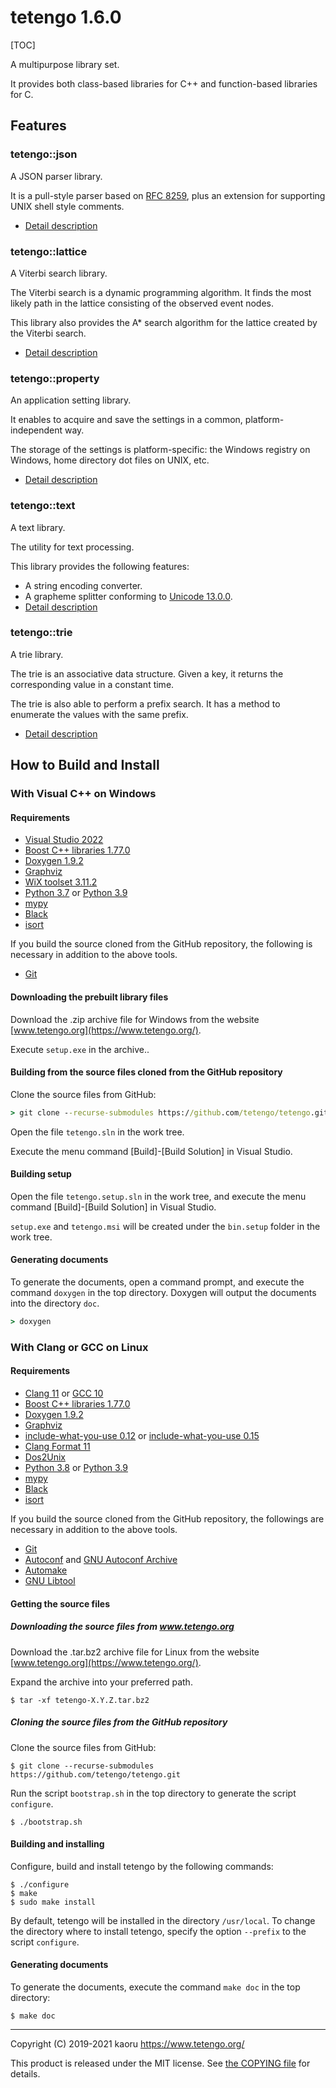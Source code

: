 tetengo 1.6.0
=============

[TOC]

A multipurpose library set.

It provides both class-based libraries for C++ and function-based libraries for
C.

Features
--------

### tetengo::json

A JSON parser library.

It is a pull-style parser based on
[RFC 8259](https://tools.ietf.org/html/rfc8259), plus an extension for
supporting UNIX shell style comments.

- [Detail
  description](https://www.tetengo.org/doc/namespacetetengo_1_1json.html)

### tetengo::lattice

A Viterbi search library.

The Viterbi search is a dynamic programming algorithm. It finds the most likely
path in the lattice consisting of the observed event nodes.

This library also provides the A* search algorithm for the lattice created by
the Viterbi search.

- [Detail
  description](https://www.tetengo.org/doc/namespacetetengo_1_1lattice.html)

### tetengo::property

An application setting library.

It enables to acquire and save the settings in a common, platform-independent
way.

The storage of the settings is platform-specific: the Windows registry on
Windows, home directory dot files on UNIX, etc.

- [Detail
  description](https://www.tetengo.org/doc/namespacetetengo_1_1property.html)

### tetengo::text

A text library.

The utility for text processing.

This library provides the following features:

- A string encoding converter.
- A grapheme splitter conforming to
  [Unicode 13.0.0](https://unicode.org/versions/Unicode13.0.0/).
- [Detail
  description](https://www.tetengo.org/doc/namespacetetengo_1_1text.html)

### tetengo::trie

A trie library.

The trie is an associative data structure.
Given a key, it returns the corresponding value in a constant time.

The trie is also able to perform a prefix search.
It has a method to enumerate the values with the same prefix.

- [Detail description](https://www.tetengo.org/doc/namespacetetengo_1_1trie.html)

How to Build and Install
------------------------

### With Visual C++ on Windows

#### Requirements

- [Visual Studio 2022](https://visualstudio.microsoft.com/)
- [Boost C++ libraries 1.77.0](https://www.boost.org/)
- [Doxygen 1.9.2](https://www.doxygen.nl/)
- [Graphviz](https://www.graphviz.org/)
- [WiX toolset 3.11.2](https://wixtoolset.org/)
- [Python 3.7](https://www.python.org/) or
  [Python 3.9](https://www.python.org/)
- [mypy](http://www.mypy-lang.org/)
- [Black](https://black.readthedocs.io/en/stable/)
- [isort](https://pycqa.github.io/isort/)

If you build the source cloned from the GitHub repository, the following is
necessary in addition to the above tools.

- [Git](https://git-scm.com/)

#### Downloading the prebuilt library files

Download the .zip archive file for Windows from the website
[www.tetengo.org](https://www.tetengo.org/).

Execute `setup.exe` in the archive..

#### Building from the source files cloned from the GitHub repository

Clone the source files from GitHub:

```bat
> git clone --recurse-submodules https://github.com/tetengo/tetengo.git
```

Open the file `tetengo.sln` in the work tree.

Execute the menu command [Build]-[Build Solution] in Visual Studio.

#### Building setup

Open the file `tetengo.setup.sln` in the work tree, and execute the menu
command [Build]-[Build Solution] in Visual Studio.

`setup.exe` and `tetengo.msi` will be created under the `bin.setup` folder in
the work tree.

#### Generating documents

To generate the documents, open a command prompt, and execute the command
`doxygen` in the top directory.
Doxygen will output the documents into the directory `doc`.

```bat
> doxygen
```

### With Clang or GCC on Linux

#### Requirements

- [Clang 11](https://clang.llvm.org/) or
  [GCC 10](https://gcc.gnu.org/)
- [Boost C++ libraries 1.77.0](https://www.boost.org/)
- [Doxygen 1.9.2](https://www.doxygen.nl/)
- [Graphviz](https://www.graphviz.org/)
- [include-what-you-use 0.12](https://include-what-you-use.org/) or
  [include-what-you-use 0.15](https://include-what-you-use.org/)
- [Clang Format 11](https://clang.llvm.org/docs/ClangFormat.html)
- [Dos2Unix](https://waterlan.home.xs4all.nl/dos2unix.html)
- [Python 3.8](https://www.python.org/) or
  [Python 3.9](https://www.python.org/)
- [mypy](http://www.mypy-lang.org/)
- [Black](https://black.readthedocs.io/en/stable/)
- [isort](https://pycqa.github.io/isort/)

If you build the source cloned from the GitHub repository, the followings are
necessary in addition to the above tools.

- [Git](https://git-scm.com/)
- [Autoconf](https://www.gnu.org/software/autoconf/) and
  [GNU Autoconf Archive](https://www.gnu.org/software/autoconf-archive/)
- [Automake](https://www.gnu.org/software/automake/)
- [GNU Libtool](https://www.gnu.org/software/libtool/)

#### Getting the source files

##### Downloading the source files from www.tetengo.org

Download the .tar.bz2 archive file for Linux from the website
[www.tetengo.org](https://www.tetengo.org/).

Expand the archive into your preferred path.

```shell-session
$ tar -xf tetengo-X.Y.Z.tar.bz2
```

##### Cloning the source files from the GitHub repository

Clone the source files from GitHub:

```shell-session
$ git clone --recurse-submodules https://github.com/tetengo/tetengo.git
```

Run the script `bootstrap.sh` in the top directory to generate the script
`configure`.

```shell-session
$ ./bootstrap.sh
```

#### Building and installing

Configure, build and install tetengo by the following commands:

```shell-session
$ ./configure
$ make
$ sudo make install
```

By default, tetengo will be installed in the directory `/usr/local`.
To change the directory where to install tetengo, specify the option `--prefix`
to the script `configure`.

#### Generating documents

To generate the documents, execute the command `make doc` in the top directory:

```shell-session
$ make doc
```

---

Copyright (C) 2019-2021 kaoru  https://www.tetengo.org/

This product is released under the MIT license.
See [the COPYING file](https://github.com/tetengo/tetengo/blob/master/COPYING)
for details.
